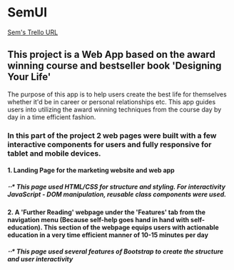 # SemUI
[Sem's Trello URL](https://trello.com/b/HBYReANw/lambda-notes-sem)

## This project is a Web App based on the award winning course and bestseller book 'Designing Your Life' 
The purpose of this app is to help users create the best life for themselves whether it'd be in career or personal relationships etc. This app guides users into utilizing the award winning techniques from the course day by day in a time efficient fashion. 

### In this part of the project 2 web pages were built with a few interactive components for users and fully responsive for tablet and mobile devices.  
#### 1. Landing Page for the marketing website and web app
##### ⋅⋅* This page used HTML/CSS for structure and styling. For interactivity JavaScript - DOM manipulation, reusable class components were used. 
#### 2. A 'Further Reading' webpage under the 'Features' tab from the navigation menu (Because self-help goes hand in hand with self-education). This section of the webpage equips users with actionable education in a very time efficient manner of 10-15 minutes per day
##### ⋅⋅* This page used several features of Bootstrap to create the structure and user interactivity 

